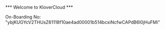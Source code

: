 *** Welcome to KloverCloud ***

On-Boarding No: &#34;ybjKUGYcV2THUsZ61118f10ae4ad00001b514bcxiNcfwCAPdB6l0jHuFMi&#34;
